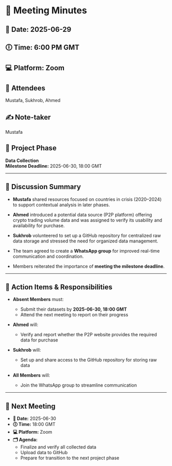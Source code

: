 # 📝 Meeting Minutes

## 📅 Date: 2025-06-29  

## 🕕 Time: 6:00 PM GMT  

## 💻 Platform: Zoom  

## 👥 Attendees  

Mustafa, Sukhrob, Ahmed  

## ✍️ Note-taker  

Mustafa

## 📍 Project Phase  

**Data Collection**  
**Milestone Deadline:** 2025-06-30, 18:00 GMT  

---

## 🔹 Discussion Summary

- **Mustafa** shared resources focused on countries in crisis (2020–2024) to
  support contextual analysis in later phases.  

- **Ahmed** introduced a potential data source (P2P platform) offering crypto
  trading volume data and was assigned to verify its usability and availability
  for purchase.  

- **Sukhrob** volunteered to set up a GitHub repository for centralized raw
  data storage and stressed the need for organized data management.  

- The team agreed to create a **WhatsApp group** for improved real-time
  communication and coordination.  

- Members reiterated the importance of **meeting the milestone deadline**.

---

## 🔹 Action Items & Responsibilities

- **Absent Members** must:  
  - Submit their datasets by **2025-06-30, 18:00 GMT**  
  - Attend the next meeting to report on their progress  

- **Ahmed** will:  
  - Verify and report whether the P2P website provides the required data for
    purchase  

- **Sukhrob** will:  
  - Set up and share access to the GitHub repository for storing raw data  

- **All Members** will:  
  - Join the WhatsApp group to streamline communication  

---

## 🔹 Next Meeting

- **📅 Date:** 2025-06-30  
- **🕕 Time:** 18:00 GMT  
- **💻 Platform:** Zoom  
- **🗂️ Agenda:**  
  - Finalize and verify all collected data  
  - Upload data to GitHub  
  - Prepare for transition to the next project phase
  